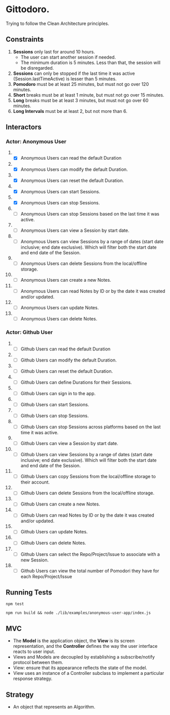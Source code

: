 # Gittodoro.

Trying to follow the Clean Architecture principles.

## Constraints

1. **Sessions** only last for around 10 hours.
   - The user can start another session if needed.
   - The minimum duration is 5 minutes. Less than that, the session will be disregarded.
1. **Sessions** can only be stopped if the last time it was active (Session.lastTimeActive) is lesser than 5 minutes.
1. **Pomodoro** must be at least 25 minutes, but must not go over 120 minutes.
1. **Short** breaks must be at least 1 minute, but must not go over 15 minutes.
1. **Long** breaks must be at least 3 minutes, but must not go over 60 minutes.
1. **Long Intervals** must be at least 2, but not more than 6.

## Interactors

### Actor: Anonymous User

1. - [x] Anonymous Users can read the default Duration
1. - [x] Anonymous Users can modify the default Duration.
1. - [x] Anonymous Users can reset the default Duration.
1. - [x] Anonymous Users can start Sessions.
1. - [x] Anonymous Users can stop Sessions.
1. - [ ] Anonymous Users can stop Sessions based on the last time it was active.
1. - [ ] Anonymous Users can view a Session by start date.
1. - [ ] Anonymous Users can view Sessions by a range of dates (start date inclusive; end date exclusive). Which will filter both the start date and end date of the Session.
1. - [ ] Anonymous Users can delete Sessions from the local/offline storage.
1. - [ ] Anonymous Users can create a new Notes.
1. - [ ] Anonymous Users can read Notes by ID or by the date it was created and/or updated.
1. - [ ] Anonymous Users can update Notes.
1. - [ ] Anonymous Users can delete Notes.

### Actor: Github User

1. - [ ] Github Users can read the default Duration
1. - [ ] Github Users can modify the default Duration.
1. - [ ] Github Users can reset the default Duration.
1. - [ ] Github Users can define Durations for their Sessions.
1. - [ ] Github Users can sign in to the app.
1. - [ ] Github Users can start Sessions.
1. - [ ] Github Users can stop Sessions.
1. - [ ] Github Users can stop Sessions across platforms based on the last time it was active.
1. - [ ] Github Users can view a Session by start date.
1. - [ ] Github Users can view Sessions by a range of dates (start date inclusive; end date exclusive). Which will filter both the start date and end date of the Session.
1. - [ ] Github Users can copy Sessions from the local/offline storage to their account.
1. - [ ] Github Users can delete Sessions from the local/offline storage.
1. - [ ] Github Users can create a new Notes.
1. - [ ] Github Users can read Notes by ID or by the date it was created and/or updated.
1. - [ ] Github Users can update Notes.
1. - [ ] Github Users can delete Notes.
1. - [ ] Github Users can select the Repo/Project/Issue to associate with a new Session.
1. - [ ] Github Users can view the total number of Pomodori they have for each Repo/Project/Issue

## Running Tests

`npm test`

`npm run build && node ./lib/examples/anonymous-user-app/index.js`

## MVC

- The **Model** is the application object, the **View** is its screen representation, and the **Controller** defines the way the user interface reacts to user input.
- Views and Models are decoupled by establishing a subscribe/notify protocol between them.
- View: ensure that its appearance reflects the state of the model.
- View uses an instance of a Controller subclass to implement a particular response strategy.

## Strategy

- An object that represents an Algorithm.
